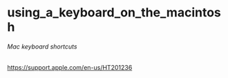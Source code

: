 # using_a_keyboard_on_the_macintosh

###### Mac keyboard shortcuts
https://support.apple.com/en-us/HT201236
